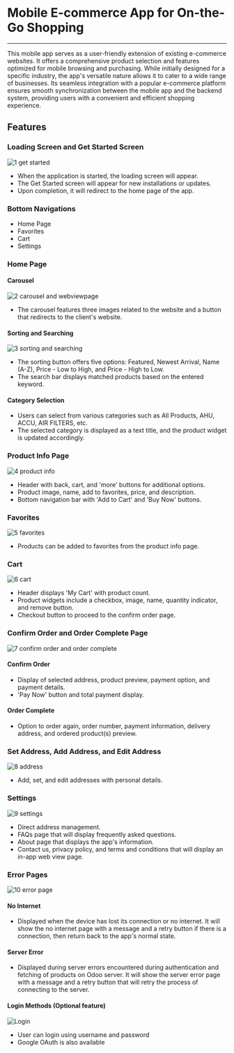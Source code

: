 # Mobile E-commerce App for On-the-Go Shopping

---

This mobile app serves as a user-friendly extension of existing e-commerce websites. It offers a comprehensive product selection and features optimized for mobile browsing and purchasing. While initially designed for a specific industry, the app's versatile nature allows it to cater to a wide range of businesses. Its seamless integration with a popular e-commerce platform ensures smooth synchronization between the mobile app and the backend system, providing users with a convenient and efficient shopping experience.


## Features

### Loading Screen and Get Started Screen

![1 get started](https://github.com/CarlosNatanauan/Mobile-Mobile-E-commerce-App/assets/94023674/b1778542-db70-469a-b1ee-6316efc9294b)


- When the application is started, the loading screen will appear.
- The Get Started screen will appear for new installations or updates.
- Upon completion, it will redirect to the home page of the app.

### Bottom Navigations

- Home Page
- Favorites
- Cart
- Settings

### Home Page

#### Carousel

![2 carousel and webviewpage](https://github.com/CarlosNatanauan/Mobile-Mobile-E-commerce-App/assets/94023674/64eb3008-339e-48b5-a4ae-cb8b94fd7bad)


- The carousel features three images related to the website and a button that redirects to the client's website.
  
#### Sorting and Searching

![3 sorting and searching](https://github.com/CarlosNatanauan/Mobile-Mobile-E-commerce-App/assets/94023674/59953153-855d-447e-99fd-33d140e03507)


- The sorting button offers five options: Featured, Newest Arrival, Name (A-Z), Price - Low to High, and Price - High to Low.
- The search bar displays matched products based on the entered keyword.

#### Category Selection

- Users can select from various categories such as All Products, AHU, ACCU, AIR FILTERS, etc.
- The selected category is displayed as a text title, and the product widget is updated accordingly.

### Product Info Page

![4 product info](https://github.com/CarlosNatanauan/Mobile-Mobile-E-commerce-App/assets/94023674/5e2e9c77-0f11-4faa-b72e-5e0eb7b7cd93)

- Header with back, cart, and 'more' buttons for additional options.
- Product image, name, add to favorites, price, and description.
- Bottom navigation bar with 'Add to Cart' and 'Buy Now' buttons.

### Favorites

![5 favorites](https://github.com/CarlosNatanauan/Mobile-Mobile-E-commerce-App/assets/94023674/e27ae47a-6089-4848-ade1-0fe592114beb)

- Products can be added to favorites from the product info page.

### Cart

![6 cart](https://github.com/CarlosNatanauan/Mobile-Mobile-E-commerce-App/assets/94023674/a1a415e1-8c0a-431a-8aae-23fa3e8c7f8a)

- Header displays 'My Cart' with product count.
- Product widgets include a checkbox, image, name, quantity indicator, and remove button.
- Checkout button to proceed to the confirm order page.

### Confirm Order and Order Complete Page

![7 confirm order and order complete](https://github.com/CarlosNatanauan/Mobile-Mobile-E-commerce-App/assets/94023674/8756ae19-cbd8-414e-bd03-4a60e96bb934)


#### Confirm Order

- Display of selected address, product preview, payment option, and payment details.
- 'Pay Now' button and total payment display.

#### Order Complete

- Option to order again, order number, payment information, delivery address, and ordered product(s) preview.

### Set Address, Add Address, and Edit Address

![8 address](https://github.com/CarlosNatanauan/Mobile-Mobile-E-commerce-App/assets/94023674/fcb2e22c-41a7-4619-af85-edc66e2cb29c)

- Add, set, and edit addresses with personal details.

### Settings

![9 settings](https://github.com/CarlosNatanauan/Mobile-Mobile-E-commerce-App/assets/94023674/277b4366-8ae5-4cb2-91c1-5b17d2d387f1)

- Direct address management.
- FAQs page that will display frequently asked questions.
- About page that displays the app's information.
- Contact us, privacy policy, and terms and conditions that will display an in-app web view page.

### Error Pages

![10 error page](https://github.com/CarlosNatanauan/Mobile-Mobile-E-commerce-App/assets/94023674/0fb35f57-718f-40d1-bb92-7221e1a960e0)

#### No Internet

- Displayed when the device has lost its connection or no internet. It will show the no internet page with a message and a retry button if there is a connection, then return back to the app's normal state.

#### Server Error

- Displayed during server errors encountered during authentication and fetching of products on Odoo server. It will show the server error page with a message and a retry button that will retry the process of connecting to the server.

#### Login Methods (Optional feature)

![Login](https://github.com/CarlosNatanauan/Mobile-Mobile-E-commerce-App/assets/94023674/b442ceb5-8b4a-4901-b153-046313b48398)

- User can login using username and password
- Google OAuth is also available 
